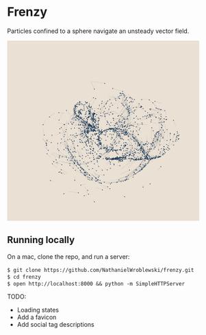 Frenzy
===

Particles confined to a sphere navigate an unsteady vector field.

![Screenshot](https://raw.githubusercontent.com/NathanielWroblewski/frenzy/master/public/images/screenshot.png)

Running locally
---

On a mac, clone the repo, and run a server:

```
$ git clone https://github.com/NathanielWroblewski/frenzy.git
$ cd frenzy
$ open http://localhost:8000 && python -m SimpleHTTPServer
```

TODO:
  - Loading states
  - Add a favicon
  - Add social tag descriptions
